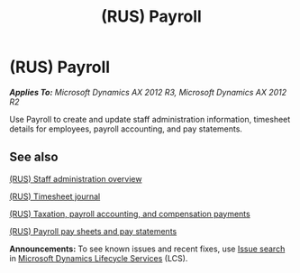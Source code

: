 ﻿---
title: (RUS) Payroll
TOCTitle: (RUS) Payroll
ms:assetid: de58627a-caaa-433f-a9b6-03226ccb7f2f
ms:mtpsurl: https://technet.microsoft.com/en-us/library/Dn435959(v=AX.60)
ms:contentKeyID: 56730930
ms.date: 04/18/2014
mtps_version: v=AX.60
---

# (RUS) Payroll 


_**Applies To:** Microsoft Dynamics AX 2012 R3, Microsoft Dynamics AX 2012 R2_

Use Payroll to create and update staff administration information, timesheet details for employees, payroll accounting, and pay statements.

## See also

[(RUS) Staff administration overview](rus-staff-administration-overview.md)

[(RUS) Timesheet journal](rus-timesheet-journal.md)

[(RUS) Taxation, payroll accounting, and compensation payments](rus-taxation-payroll-accounting-and-compensation-payments.md)

[(RUS) Payroll pay sheets and pay statements](rus-payroll-pay-sheets-and-pay-statements.md)

  
**Announcements:** To see known issues and recent fixes, use [Issue search](http://go.microsoft.com/fwlink/?linkid=389258) in [Microsoft Dynamics Lifecycle Services](http://go.microsoft.com/fwlink/?linkid=306505) (LCS).

